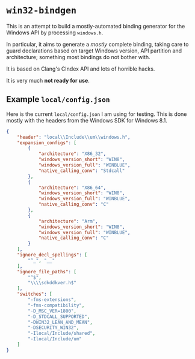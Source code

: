 # `win32-bindgen`

This is an attempt to build a mostly-automated binding generator for the Windows API by processing `windows.h`.

In particular, it aims to generate a *mostly* complete binding, taking care to guard declarations based on target Windows version, API partition and architecture; something most bindings do not bother with.

It is based on Clang's CIndex API and lots of horrible hacks.

It is very much **not ready for use**.

## Example `local/config.json`

Here is the current `local/config.json` I am using for testing.  This is done mostly with the headers from the Windows SDK for Windows 8.1.

```json
{
    "header": "local\\Include\\um\\windows.h",
    "expansion_configs": [
        {
            "architecture": "X86_32",
            "windows_version_short": "WIN8",
            "windows_version_full": "WINBLUE",
            "native_calling_conv": "Stdcall"
        },
        {
            "architecture": "X86_64",
            "windows_version_short": "WIN8",
            "windows_version_full": "WINBLUE",
            "native_calling_conv": "C"
        },
        {
            "architecture": "Arm",
            "windows_version_short": "WIN8",
            "windows_version_full": "WINBLUE",
            "native_calling_conv": "C"
        }
    ],
    "ignore_decl_spellings": [
        "^_", "__"
    ],
    "ignore_file_paths": [
        "^$",
        "\\\\sdkddkver.h$"
    ],
    "switches": [
        "-fms-extensions",
        "-fms-compatibility",
        "-D_MSC_VER=1800",
        "-D_STDCALL_SUPPORTED",
        "-DWIN32_LEAN_AND_MEAN",
        "-DSECURITY_WIN32",
        "-Ilocal/Include/shared",
        "-Ilocal/Include/um"
    ]
}
```
